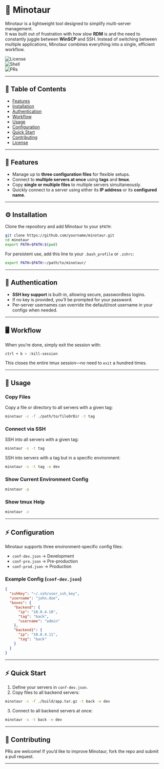# 🐂 Minotaur  

Minotaur is a lightweight tool designed to simplify multi-server management.  
It was built out of frustration with how slow **RDM** is and the need to constantly juggle between **WinSCP** and SSH. Instead of switching between multiple applications, Minotaur combines everything into a single, efficient workflow.  

![License](https://img.shields.io/badge/license-MIT-blue.svg)  
![Shell](https://img.shields.io/badge/shell-bash-green.svg)  
![PRs](https://img.shields.io/badge/PRs-welcome-brightgreen.svg)  

---

## 📑 Table of Contents  

- [Features](#features)  
- [Installation](#installation)  
- [Authentication](#authentication)  
- [Workflow](#workflow)  
- [Usage](#usage)  
- [Configuration](#-configuration)  
- [Quick Start](#quick-start)  
- [Contributing](#contributing)  
- [License](#license)  

---

<a name="features"></a>
## 🚀 Features


- Manage up to **three configuration files** for flexible setups.  
- Connect to **multiple servers at once** using **tags** and **tmux**.  
- Copy **single or multiple files** to multiple servers simultaneously.  
- Quickly connect to a server using either its **IP address** or its **configured name**.  

---

<a name="installation"></a>
## ⚙️ Installation  

Clone the repository and add Minotaur to your `$PATH`:  

```bash
git clone https://github.com/yourname/minotaur.git
cd minotaur
export PATH=$PATH:$(pwd)
```

For persistent use, add this line to your `.bash_profile` or `.zshrc`:  

```bash
export PATH=$PATH:~/path/to/minotaur/
```

---

<a name="authentication"></a>
## 🔐 Authentication  

- **SSH key support** is built-in, allowing secure, passwordless logins.  
- If no key is provided, you’ll be prompted for your password.  
- Per-server usernames can override the default/root username in your configs when needed.  

---

<a name="workflow"></a>
## 🖥 Workflow  

When you’re done, simply exit the session with:  

```bash
ctrl + b > :kill-session
```

This closes the entire tmux session—no need to `exit` a hundred times.  

---

<a name="usage"></a>
## 📘 Usage  

### Copy Files  
Copy a file or directory to all servers with a given tag:  

```bash
minotaur -c -f ./path/to/fileOrDir -t tag
```

### Connect via SSH  
SSH into all servers with a given tag:  

```bash
minotaur -s -t tag
```

SSH into servers with a tag but in a specific environment:  

```bash
minotaur -s -t tag -e dev
```

### Show Current Environment Config  
```bash
minotaur -p
```

### Show tmux Help  
```bash
minotaur -z
```

---

<a name="configuration"></a>
## ⚡ Configuration  

Minotaur supports three environment-specific config files:  

- `conf-dev.json` → Development  
- `conf-pre.json` → Pre-production  
- `conf-prod.json` → Production  

### Example Config (`conf-dev.json`)  

```json
{
  "sshKey": "~/.ssh/user_ssh_key",
  "username": "john.doe",
  "boxes": {
    "backend": {
      "ip": "10.0.4.10",
      "tag": "back",
      "username": "admin"
    },
    "backend1": {
      "ip": "10.0.4.11",
      "tag": "back"
    }
  }
}
```

---

<a name="quick-start"></a>
## ⚡ Quick Start  

1. Define your servers in `conf-dev.json`.  
2. Copy files to all backend servers:  

```bash
minotaur -c -f ./build/app.tar.gz -t back -e dev
```

3. Connect to all backend servers at once:  

```bash
minotaur -s -t back -e dev
```

---

<a name="contributing"></a>
## 🤝 Contributing  

PRs are welcome! If you’d like to improve Minotaur, fork the repo and submit a pull request.  

---
